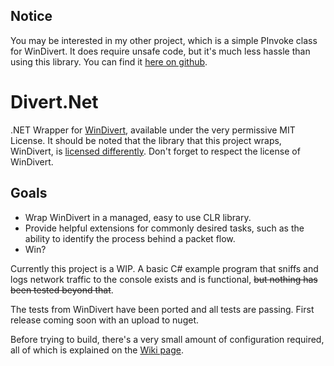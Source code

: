 ## Notice  
You may be interested in my other project, which is a simple PInvoke class for WinDivert. It does require unsafe code, but it's much less hassle than using this library. You can find it [here on github](https://github.com/TechnikEmpire/DivertPInvoke).

# Divert.Net

.NET Wrapper for [WinDivert](https://github.com/basil00/Divert), available under the very permissive MIT License. It should be noted that the library that this project wraps, WinDivert, is [licensed differently](https://github.com/basil00/Divert/blob/master/LICENSE). Don't forget to respect the license of WinDivert.

## Goals

 - Wrap WinDivert in a managed, easy to use CLR library.
 - Provide helpful extensions for commonly desired tasks, such as the ability to identify the process behind a packet flow.
 - Win?

Currently this project is a WIP. A basic C# example program that sniffs and logs network traffic to the console exists and is functional, ~~but nothing has been tested beyond that~~. 

The tests from WinDivert have been ported and all tests are passing. First release coming soon with an upload to nuget.

Before trying to build, there's a very small amount of configuration required, all of which is explained on the [Wiki page](https://github.com/TechnikEmpire/Divert.Net/wiki).
